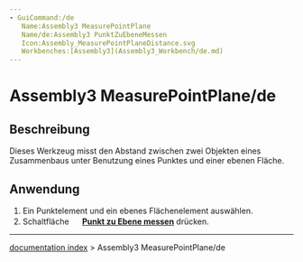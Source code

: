 ```yaml
---
- GuiCommand:/de
   Name:Assembly3 MeasurePointPlane
   Name/de:Assembly3 PunktZuEbeneMessen
   Icon:Assembly_MeasurePointPlaneDistance.svg
   Workbenches:[Assembly3](Assembly3_Workbench/de.md)
---
```


# Assembly3 MeasurePointPlane/de

## Beschreibung

Dieses Werkzeug misst den Abstand zwischen zwei Objekten eines Zusammenbaus unter Benutzung eines Punktes und einer ebenen Fläche.

## Anwendung

1.  Ein Punktelement und ein ebenes Flächenelement auswählen.
2.  Schaltfläche **<img src="images/Assembly_MeasurePointPlaneDistance.svg" width=16px> [Punkt zu Ebene messen](Assembly3_MeasurePointPlane/de.md)** drücken.

---
[documentation index](../README.md) > Assembly3 MeasurePointPlane/de
